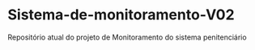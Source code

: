 # Sistema-de-monitoramento-V02
Repositório atual do projeto de Monitoramento do sistema penitenciário 
